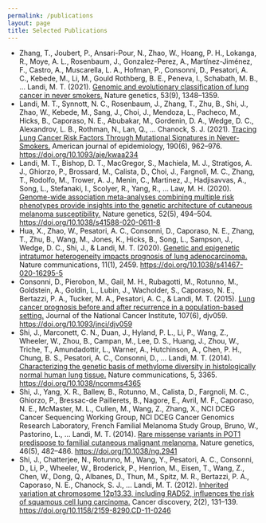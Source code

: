 ```yaml
---
permalink: /publications
layout: page
title: Selected Publications
---
```

- Zhang, T., Joubert, P., Ansari-Pour, N., Zhao, W., Hoang, P. H., Lokanga, R., Moye, A. L., Rosenbaum, J., Gonzalez-Perez, A., Martínez-Jiménez, F., Castro, A., Muscarella, L. A., Hofman, P., Consonni, D., Pesatori, A. C., Kebede, M., Li, M., Gould Rothberg, B. E., Peneva, I., Schabath, M. B., … Landi, M. T. (2021). [Genomic and evolutionary classification of lung cancer in never smokers.](https://pubmed.ncbi.nlm.nih.gov/34493867/) Nature genetics, 53(9), 1348–1359.
- Landi, M. T., Synnott, N. C., Rosenbaum, J., Zhang, T., Zhu, B., Shi, J., Zhao, W., Kebede, M., Sang, J., Choi, J., Mendoza, L., Pacheco, M., Hicks, B., Caporaso, N. E., Abubakar, M., Gordenin, D. A., Wedge, D. C., Alexandrov, L. B., Rothman, N., Lan, Q., … Chanock, S. J. (2021). [Tracing Lung Cancer Risk Factors Through Mutational Signatures in Never-Smokers.](https://pubmed.ncbi.nlm.nih.gov/33712835/) American journal of epidemiology, 190(6), 962–976. https://doi.org/10.1093/aje/kwaa234
- Landi, M. T., Bishop, D. T., MacGregor, S., Machiela, M. J., Stratigos, A. J., Ghiorzo, P., Brossard, M., Calista, D., Choi, J., Fargnoli, M. C., Zhang, T., Rodolfo, M., Trower, A. J., Menin, C., Martinez, J., Hadjisavvas, A., Song, L., Stefanaki, I., Scolyer, R., Yang, R., … Law, M. H. (2020). [Genome-wide association meta-analyses combining multiple risk phenotypes provide insights into the genetic architecture of cutaneous melanoma susceptibility.](https://pubmed.ncbi.nlm.nih.gov/32341527/) Nature genetics, 52(5), 494–504. https://doi.org/10.1038/s41588-020-0611-8
- Hua, X., Zhao, W., Pesatori, A. C., Consonni, D., Caporaso, N. E., Zhang, T., Zhu, B., Wang, M., Jones, K., Hicks, B., Song, L., Sampson, J., Wedge, D. C., Shi, J., & Landi, M. T. (2020). [Genetic and epigenetic intratumor heterogeneity impacts prognosis of lung adenocarcinoma.](https://pubmed.ncbi.nlm.nih.gov/32424208/) Nature communications, 11(1), 2459. https://doi.org/10.1038/s41467-020-16295-5
- Consonni, D., Pierobon, M., Gail, M. H., Rubagotti, M., Rotunno, M., Goldstein, A., Goldin, L., Lubin, J., Wacholder, S., Caporaso, N. E., Bertazzi, P. A., Tucker, M. A., Pesatori, A. C., & Landi, M. T. (2015). [Lung cancer prognosis before and after recurrence in a population-based setting.](https://pubmed.ncbi.nlm.nih.gov/25802059/) Journal of the National Cancer Institute, 107(6), djv059. https://doi.org/10.1093/jnci/djv059
- Shi, J., Marconett, C. N., Duan, J., Hyland, P. L., Li, P., Wang, Z., Wheeler, W., Zhou, B., Campan, M., Lee, D. S., Huang, J., Zhou, W., Triche, T., Amundadottir, L., Warner, A., Hutchinson, A., Chen, P. H., Chung, B. S., Pesatori, A. C., Consonni, D., … Landi, M. T. (2014). [Characterizing the genetic basis of methylome diversity in histologically normal human lung tissue.](https://www.ncbi.nlm.nih.gov/pubmed/24572595) Nature communications, 5, 3365. https://doi.org/10.1038/ncomms4365
- Shi, J., Yang, X. R., Ballew, B., Rotunno, M., Calista, D., Fargnoli, M. C., Ghiorzo, P., Bressac-de Paillerets, B., Nagore, E., Avril, M. F., Caporaso, N. E., McMaster, M. L., Cullen, M., Wang, Z., Zhang, X., NCI DCEG Cancer Sequencing Working Group, NCI DCEG Cancer Genomics Research Laboratory, French Familial Melanoma Study Group, Bruno, W., Pastorino, L., … Landi, M. T. (2014). [Rare missense variants in POT1 predispose to familial cutaneous malignant melanoma.](https://pubmed.ncbi.nlm.nih.gov/24686846/) Nature genetics, 46(5), 482–486. https://doi.org/10.1038/ng.2941
- Shi, J., Chatterjee, N., Rotunno, M., Wang, Y., Pesatori, A. C., Consonni, D., Li, P., Wheeler, W., Broderick, P., Henrion, M., Eisen, T., Wang, Z., Chen, W., Dong, Q., Albanes, D., Thun, M., Spitz, M. R., Bertazzi, P. A., Caporaso, N. E., Chanock, S. J., … Landi, M. T. (2012). [Inherited variation at chromosome 12p13.33, including RAD52, influences the risk of squamous cell lung carcinoma.](https://pubmed.ncbi.nlm.nih.gov/22585858/) Cancer discovery, 2(2), 131–139. https://doi.org/10.1158/2159-8290.CD-11-0246
